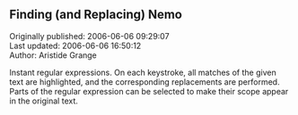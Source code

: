 ## Finding (and Replacing) Nemo  
Originally published: 2006-06-06 09:29:07  
Last updated: 2006-06-06 16:50:12  
Author: Aristide Grange  
  
Instant regular expressions.
On each keystroke, all matches of the given text are highlighted, and the corresponding replacements are performed. Parts of the regular expression can be selected to make their scope appear in the original text.